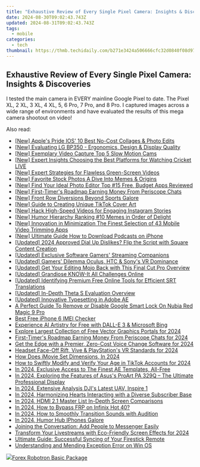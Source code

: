```yaml
---
title: "Exhaustive Review of Every Single Pixel Camera: Insights & Discoveries"
date: 2024-08-30T09:02:43.743Z
updated: 2024-08-31T09:02:43.743Z
tags:
  - mobile
categories:
  - tech
thumbnail: https://thmb.techidaily.com/b271e3424a506666cfc32d0840f08d97d7b8b324df271cfd9aff178b05822fa5.jpg
---
```


## Exhaustive Review of Every Single Pixel Camera: Insights & Discoveries

I tested the main camera in EVERY mainline Google Pixel to date. The Pixel XL, 2 XL, 3 XL, 4 XL, 5, 6 Pro, 7 Pro, and 8 Pro. I captured images across a wide range of environments and have evaluated the results of this mega camera shootout on video!

<ins class="adsbygoogle"
     style="display:block"
     data-ad-format="autorelaxed"
     data-ad-client="ca-pub-7571918770474297"
     data-ad-slot="1223367746"></ins>



<ins class="adsbygoogle"
     style="display:block"
     data-ad-client="ca-pub-7571918770474297"
     data-ad-slot="8358498916"
     data-ad-format="auto"
     data-full-width-responsive="true"></ins>

<span class="atpl-alsoreadstyle">Also read:</span>
<div><ul>
<li><a href="https://extra-information.techidaily.com/new-apples-pride-ios-10-best-no-cost-collages-and-photo-edits/"><u>[New] Apple's Pride  IOS' 10 Best No-Cost Collages & Photo Edits</u></a></li>
<li><a href="https://some-knowledge.techidaily.com/new-evaluating-lg-bp350-ergonomics-design-and-display-quality/"><u>[New] Evaluating LG BP350 - Ergonomics, Design & Display Quality</u></a></li>
<li><a href="https://some-knowledge.techidaily.com/new-exemplary-video-capture-top-5-slow-motion-cams/"><u>[New] Exemplary Video Capture  Top 5 Slow Motion Cams</u></a></li>
<li><a href="https://some-knowledge.techidaily.com/new-expert-insights-choosing-the-best-platforms-for-watching-cricket-live/"><u>[New] Expert Insights  Choosing the Best Platforms for Watching Cricket LIVE</u></a></li>
<li><a href="https://some-knowledge.techidaily.com/new-expert-strategies-for-flawless-green-screen-videos/"><u>[New] Expert Strategies for Flawless Green-Screen Videos</u></a></li>
<li><a href="https://some-knowledge.techidaily.com/new-favorite-stock-photos-a-dive-into-memes-and-origins/"><u>[New] Favorite Stock Photos  A Dive Into Memes & Origins</u></a></li>
<li><a href="https://some-knowledge.techidaily.com/new-find-your-ideal-photo-editor-top-15-free-budget-apps-reviewed/"><u>[New] Find Your Ideal Photo Editor  Top #15 Free, Budget Apps Reviewed</u></a></li>
<li><a href="https://some-knowledge.techidaily.com/new-first-timers-roadmap-earning-money-from-periscope-chats/"><u>[New] First-Timer's Roadmap  Earning Money From Periscope Chats</u></a></li>
<li><a href="https://some-knowledge.techidaily.com/new-front-row-diversions-beyond-sports-galore/"><u>[New] Front Row Diversions Beyond Sports Galore</u></a></li>
<li><a href="https://some-knowledge.techidaily.com/new-guide-to-creating-unique-tiktok-cover-art/"><u>[New] Guide to Creating Unique TikTok Cover Art</u></a></li>
<li><a href="https://some-knowledge.techidaily.com/new-hack-high-speed-videos-for-engaging-instagram-stories/"><u>[New] Hack High-Speed Videos for Engaging Instagram Stories</u></a></li>
<li><a href="https://some-knowledge.techidaily.com/new-humor-hierarchy-ranking-10-memes-in-order-of-delight/"><u>[New] Humor Hierarchy  Ranking #10 Memes in Order of Delight</u></a></li>
<li><a href="https://some-knowledge.techidaily.com/new-innovation-in-minimization-the-finest-selection-of-43-mobile-video-trimming-apps/"><u>[New] Innovation in Minimization  The Finest Selection of 43 Mobile Video Trimming Apps</u></a></li>
<li><a href="https://some-knowledge.techidaily.com/new-ultimate-guide-how-to-download-podcasts-on-iphone/"><u>[New] Ultimate Guide How to Download Podcasts on iPhone</u></a></li>
<li><a href="https://facebook-video-recording.techidaily.com/updated-2024-approved-dial-up-dislikes-flip-the-script-with-square-content-creation/"><u>[Updated] 2024 Approved  Dial Up Dislikes? Flip the Script with Square Content Creation</u></a></li>
<li><a href="https://some-knowledge.techidaily.com/updated-exclusive-software-gamers-streaming-companions/"><u>[Updated] Exclusive Software  Gamers' Streaming Companions</u></a></li>
<li><a href="https://some-knowledge.techidaily.com/updated-gamers-dilemma-oculus-htc-and-sonys-vr-dominance/"><u>[Updated] Gamers' Dilemma  Oculus, HTC & Sony's VR Dominance</u></a></li>
<li><a href="https://some-knowledge.techidaily.com/updated-get-your-editing-mojo-back-with-this-final-cut-pro-overview/"><u>[Updated] Get Your Editing Mojo Back with This Final Cut Pro Overview</u></a></li>
<li><a href="https://some-knowledge.techidaily.com/updated-grandiose-know-it-all-challenges-online/"><u>[Updated] Grandiose KNOW-It All Challenges Online</u></a></li>
<li><a href="https://some-knowledge.techidaily.com/updated-identifying-premium-free-online-tools-for-efficient-srt-translations/"><u>[Updated] Identifying Premium Free Online Tools for Efficient SRT Translations</u></a></li>
<li><a href="https://some-knowledge.techidaily.com/updated-in-depth-theta-s-evaluation-overview/"><u>[Updated] In-Depth Theta S Evaluation Overview</u></a></li>
<li><a href="https://some-knowledge.techidaily.com/updated-innovative-typesetting-in-adobe-ae/"><u>[Updated] Innovative Typesetting in Adobe AE</u></a></li>
<li><a href="https://easy-unlock-android.techidaily.com/a-perfect-guide-to-remove-or-disable-google-smart-lock-on-nubia-red-magic-9-pro-by-drfone-android/"><u>A Perfect Guide To Remove or Disable Google Smart Lock On Nubia Red Magic 9 Pro</u></a></li>
<li><a href="https://sim-unlock.techidaily.com/best-free-iphone-6-imei-checker-by-drfone-ios/"><u>Best Free iPhone 6 IMEI Checker</u></a></li>
<li><a href="https://tech-hub.techidaily.com/experience-ai-artistry-for-free-with-dall-e-3-and-microsoft-bing/"><u>Experience AI Artistry for Free with DALL-E 3 & Microsoft Bing</u></a></li>
<li><a href="https://some-knowledge.techidaily.com/explore-largest-collection-of-free-vector-graphics-portals-for-2024/"><u>Explore Largest Collection of Free Vector Graphics Portals for 2024</u></a></li>
<li><a href="https://some-knowledge.techidaily.com/first-timers-roadmap-earning-money-from-periscope-chats-for-2024/"><u>First-Timer's Roadmap  Earning Money From Periscope Chats for 2024</u></a></li>
<li><a href="https://some-knowledge.techidaily.com/get-the-edge-with-a-premier-zero-cost-voice-change-software-for-2024/"><u>Get the Edge with a Premier, Zero-Cost Voice Change Software for 2024</u></a></li>
<li><a href="https://some-knowledge.techidaily.com/headset-face-off-rift-vive-and-playstations-vr-standards-for-2024/"><u>Headset Face-Off  Rift, Vive & PlayStation's VR Standards for 2024</u></a></li>
<li><a href="https://some-knowledge.techidaily.com/how-does-imovie-set-dimensions-in-2024/"><u>How Does iMovie Set Dimensions, In 2024</u></a></li>
<li><a href="https://some-knowledge.techidaily.com/how-to-swiftly-modify-and-verify-your-age-in-tiktok-accounts-for-2024/"><u>How to Swiftly Modify and Verify Your Age in TikTok Accounts for 2024</u></a></li>
<li><a href="https://some-knowledge.techidaily.com/in-2024-exclusive-access-to-the-finest-ae-templates-all-free/"><u>In 2024, Exclusive Access to The Finest AE Templates, All-Free</u></a></li>
<li><a href="https://some-knowledge.techidaily.com/in-2024-exploring-the-features-of-asuss-proart-pa-329q-the-ultimate-professional-display/"><u>In 2024, Exploring the Features of Asus's ProArt PA 329Q – The Ultimate Professional Display</u></a></li>
<li><a href="https://some-knowledge.techidaily.com/in-2024-extensive-analysis-djis-latest-uav-inspire-1/"><u>In 2024, Extensive Analysis  DJI's Latest UAV, Inspire 1</u></a></li>
<li><a href="https://some-knowledge.techidaily.com/in-2024-harmonizing-hearts-interacting-with-a-diverse-subscriber-base/"><u>In 2024, Harmonizing Hearts  Interacting with a Diverse Subscriber Base</u></a></li>
<li><a href="https://some-techniques.techidaily.com/in-2024-hdmi-21-master-list-in-depth-screen-comparisons/"><u>In 2024, HDMI 2.1 Master List  In-Depth Screen Comparisons</u></a></li>
<li><a href="https://bypass-frp.techidaily.com/in-2024-how-to-bypass-frp-on-infinix-hot-40-by-drfone-android/"><u>In 2024, How to Bypass FRP on Infinix Hot 40?</u></a></li>
<li><a href="https://some-knowledge.techidaily.com/in-2024-how-to-smoothly-transition-sounds-with-audition/"><u>In 2024, How to Smoothly Transition Sounds with Audition</u></a></li>
<li><a href="https://some-knowledge.techidaily.com/in-2024-humor-hub-iphones-galore/"><u>In 2024, Humor Hub  IPhones Galore</u></a></li>
<li><a href="https://facebook.techidaily.com/joining-the-conversation-add-people-to-messenger-easily/"><u>Joining the Conversation: Add People to Messenger Easily</u></a></li>
<li><a href="https://some-guidance.techidaily.com/transform-your-livestreams-with-eco-friendly-screen-effects-for-2024/"><u>Transform Your Livestreams with Eco-Friendly Screen Effects for 2024</u></a></li>
<li><a href="https://tech-recovery.techidaily.com/ultimate-guide-successful-syncing-of-your-firestick-remote/"><u>Ultimate Guide: Successful Syncing of Your Firestick Remote</u></a></li>
<li><a href="https://win11-tips.techidaily.com/understanding-and-mending-exception-error-on-win-os/"><u>Understanding and Mending Exception Error on Win OS</u></a></li>
</ul></div>

<!-- affiliate ads begin -->
<a href="https://secure.2checkout.com/order/checkout.php?PRODS=4726960&QTY=1&AFFILIATE=108875&CART=1"><img src="https://secure.avangate.com/images/merchant/5f4f7141b65a730b4efb0e0d51f63e94/products/forexrobotronbox.gif" border="0">Forex Robotron Basic Package</a>
<!-- affiliate ads end -->